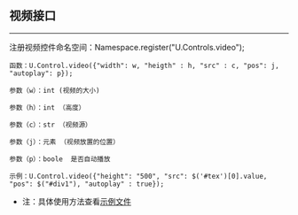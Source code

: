 ## 视频接口

---

注册视频控件命名空间：Namespace.register\("U.Controls.video"\);

```
函数：U.Control.video({"width": w, "heigth" : h, "src" : c, "pos": j, "autoplay": p});

参数（w）：int (视频的大小)

参数（h）：int （高度）

参数（c）：str （视频源）

参数（j）：元素 （视频放置的位置）

参数（p）：boole  是否自动播放

示例：U.Control.video({"height": "500", "src": $('#tex')[0].value, "pos": $("#div1"), "autoplay" : true});
```

* 注：具体使用方法查看[示例文件](/example/video/index.html)



